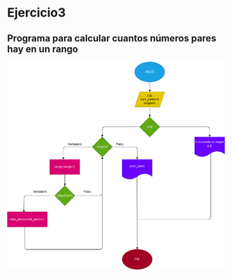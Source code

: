 # Ejercicio3
## Programa para calcular cuantos números pares hay en un rango 

![Diagrama de flujo](diagrama.png "diagrama de flujo")